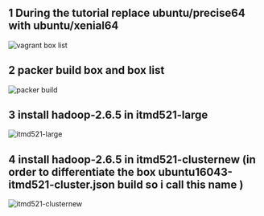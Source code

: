 ## 1 During the tutorial replace ubuntu/precise64 with ubuntu/xenial64
![vagrant box list](https://user-images.githubusercontent.com/35357426/35197300-dcefa184-fea2-11e7-8799-d7418b8f4865.png)
## 2 packer build box and box list
![packer build](https://user-images.githubusercontent.com/35357426/35197312-f4a71fbe-fea2-11e7-8582-e1f07fc7ab30.png)
## 3 install hadoop-2.6.5 in itmd521-large
![itmd521-large](https://user-images.githubusercontent.com/35357426/35197323-2429aee6-fea3-11e7-86c0-61d4384d8b07.png)
## 4 install hadoop-2.6.5 in itmd521-clusternew (in order to differentiate the box ubuntu16043-itmd521-cluster.json build so i call this name )
![itmd521-clusternew](https://user-images.githubusercontent.com/35357426/35197339-76a91bf2-fea3-11e7-8d51-2c0bdac69a11.png)

